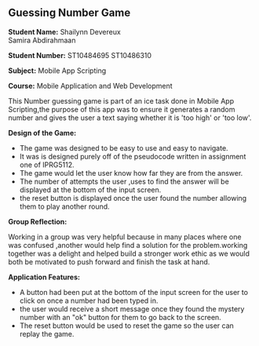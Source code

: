 

## Guessing Number Game

**Student Name:** Shailynn Devereux         
                Samira Abdirahmaan

**Student Number:** ST10484695
                    ST10486310

**Subject:** Mobile App Scripting

**Course:** Mobile Application and Web Development




This Number guessing game is part of an ice task done in Mobile App Scripting,the purpose of this app was to ensure it generates a random number and gives the user a text saying whether it is 'too high' or 'too low'.

**Design of the Game:**

* The game was designed to be easy to use and easy to navigate.
* It was is designed purely off of the pseudocode written in assignment one of IPRG5112.
* The game would let the user know how far they are from the answer.
* The number of attempts the user ,uses to find the answer will be displayed at the bottom of the input screen.
* the reset button is displayed once the user found the number allowing them to play another round.

**Group Reflection:**

Working in a group was very helpful because in many places where one was confused ,another would help find a solution for the problem.working together was a delight and helped build a stronger work ethic as we would both be motivated to push forward and finish the task at hand.

**Application Features:**

* A button had been put at the bottom of the input screen for the user to click on once a number had been typed in.
* the user would receive a short message once they found the mystery number with an "ok" button for them to go back to the screen.
* The reset button would be used to reset the game so the user can replay the game.


